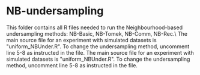 # NB-undersampling
This folder contains all R files needed to run the Neighbourhood-based undersampling methods: NB-Basic, NB-Tomek, NB-Comm, NB-Rec.\\
The main source file for an experiment with simulated datasets is "uniform_NBUnder.R". To change the undersampling method, uncomment line 5-8 as instructed in the file. 
The main source file for an experiment with simulated datasets is "uniform_NBUnder.R". To change the undersampling method, uncomment line 5-8 as instructed in the file. 
